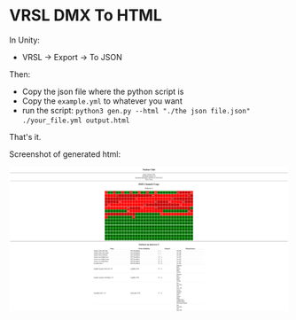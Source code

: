 # VRSL DMX To HTML

In Unity:
- VRSL -> Export -> To JSON

Then:
- Copy the json file where the python script is
- Copy the `example.yml` to whatever you want
- run the script: `python3 gen.py --html "./the json file.json" ./your_file.yml output.html`

That's it.

Screenshot of generated html:

![screenshot](./screenshot.png)